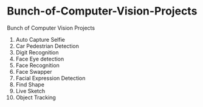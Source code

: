 # Bunch-of-Computer-Vision-Projects
Bunch of Computer Vision Projects
1. Auto Capture Selfie
2. Car Pedestrian Detection
3. Digit Recognition
4. Face Eye detection
5. Face Recognition
6. Face Swapper
7. Facial Expression Detection
8. Find Shape
9. Live Sketch
10. Object Tracking
